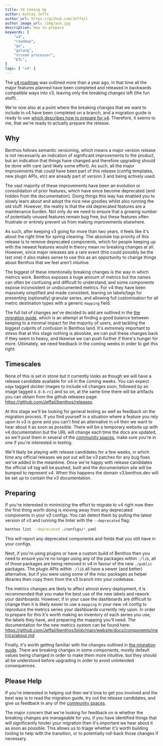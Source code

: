 ```yaml
---
title: V4 Coming Up
author: Ashley Jeffs
author_url: https://github.com/Jeffail
author_image_url: /img/ash.jpg
description: How to prepare
keywords: [
    "v4",
    "roadmap",
    "go",
    "golang",
    "stream processor",
    "ETL",
]
tags: [ "v4" ]
---
```


The [v4 roadmap](/blog/2021/01/04/v4-roadmap) was outlined more than a year ago, in that time all the major features planned have been completed and released in backwards compatible ways into v3, leaving only the breaking changes left (the fun stuff).

We're now also at a point where the breaking changes that we want to include in v4 have been completed on a branch, and a migration guide is ready to use [which describes how to prepare for v4](/docs/guides/migration/v4). Therefore, it seems to me, that we're ready to actually prepare the release.

<!--truncate-->

## Why

Benthos follows semantic versioning, which means a major version release is not necessarily an indication of significant improvements to the product, but an indication that things have changed and therefore upgrading should be done with care (and likely some effort). As such, all the major improvements that _could_ have been part of this release (config templates, new plugin APIs, etc) are already part of version 3 and being actively used.

The vast majority of these improvements have been an evolution or consolidation of prior features, which have since become deprecated (and hidden from the documentation). Doing things this way has enabled you to slowly learn about and adopt the nice new goodies whilst also running the old stuff. However, the reality is that the old deprecated features are a maintenance burden. Not only do we need to ensure that a growing number of potentially unused features remain bug free, but these features often frustrate or entirely prevent us from making improvements elsewhere.

As such, after keeping v3 going for more than two years, it feels like it's about the right time for spring cleaning. The absolute top priority of this release is to remove deprecated components, which for people keeping up with the newest features would in theory mean no breaking changes at all. However, since major releases are a rare event (this could possibly be the last one) it also makes sense to use this as an opportunity to change things about Benthos that we feel aren't intuitive.

The biggest of these intentionally breaking changes is the way in which metrics work. Benthos exposes a huge amount of metrics but the names can often be confusing and difficult to understand, and some components expose inconsistent or undocumented metrics. For v4 they have been massively simplified and made consistent, leaning on labels/tags for presenting (optionally) granular series, and allowing full customisation for all metric destination types with a generic `mapping` field.

The full list of changes we've decided to add are outlined in the [the migration guide](/docs/guides/migration/v4), which is an attempt at finding a good balance between keeping to a minimal impact for the majority of users, and tackling the biggest culprits of confusion in Benthos land. It's extremely important to stress that at this stage nothing is absolute, we can pull these changes back if they seem to heavy, and likewise we can push further if there's hunger for more. Ultimately, we need feedback in the coming weeks in order to get this right.

## Timescales

None of this is set in stone but it currently looks as though we will have a release candidate available for v4 in the coming weeks. You can expect `edge` tagged docker images to include v4 changes soon, followed by an image tagged `4.0.0-rc1` and so on, at the same time there will be artifacts you can obtain from the github releases page: https://github.com/Jeffail/benthos/releases.

At this stage we'll be looking for general testing as well as feedback on the migration process. If you find yourself in a situation where a feature you rely upon in v3 is gone and you can't find an alternative in v4 then we want to hear about it as soon as possible. There will be a temporary website up with v4 documentation but the URL will change each time the docs are updated, so we'll post them in several of the [community spaces][community], make sure you're in one if you're interested in testing.

We'll likely be playing with release candidates for a few weeks, in which time any official releases we put out will be v3 patches for any bug fixes we've added in the meantime. Once we're happy with release candidates the official v4 tag will be pushed, built and the documentation site will be bumped to represent v4. When this happens the domain v3.benthos.dev will be set up to contain the v3 documentation.

## Preparing

If you're interested in minimizing the effort to migrate to v4 right now then the first thing worth doing is moving away from any deprecated components in your v3 configs. You can detect them by pulling the latest version of v3 and running the linter with the `--deprecated` flag:

```sh
benthos lint --deprecated ./configs/*.yaml
```

This will report any deprecated components and fields that you still have in your configs.

Next, if you're using plugins or have a custom build of Benthos then you need to ensure you're no longer using any of the packages within `./lib`, all of those packages are being removed in v4 in favour of the new `./public` packages. The plugin APIs within `./lib` all have a newer (and better) alternative, but if you were using some of the misc packages as helper libraries then copy them from the v3 branch into your codebase.

The metrics changes are likely to affect almost every deployment, it is recommended that you make the best use of the new labels and rework your dashboards. However, if in your case the dashboards are difficult to change then it is likely easier to use a `mapping` in your new v4 config to reproduce the metrics series your dashboards currently rely upon. In order to prepare for this it's worth making an inventory of each series you use, the labels they have, and preparing the mapping you'll need. The documentation for the new metrics system can be found here: https://github.com/Jeffail/benthos/blob/main/website/docs/components/metrics/about.md

Finally, it's worth getting familiar with the changes outlined in [the migration guide](/docs/guides/migration/v4). There are breaking changes in some components, mostly default values being changed in order to make them more intuitive, but they should all be understood before upgrading in order to avoid unintended consequences.

## Please Help

If you're interested in helping out then we'd love to get you involved and the best way is to read the migration guide, try out the release candidates, and give us feedback in any of the [community spaces][community].

The major concern that we're looking for feedback on is whether the breaking changes are manageable for you, if you have identified things that will significantly hinder your migration then it's important we hear about it as soon as possible. This allows us to triage whether it's worth building tooling to help with the transition, or to potentially roll-back those changes if necessary.

[community]: /community
